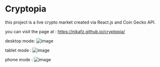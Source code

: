 # Cryptopia

this project is a live crypto market created via React.js and Coin Gecko API.

you can visit the page at : https://nikafz.github.io/cryptopia/


desktop mode:
![image](https://github.com/NikAfz/cryptopia/assets/135828282/b583ccaa-e403-4637-9d33-b8a8b95ba0ab)

tablet mode :
![image](https://github.com/NikAfz/cryptopia/assets/135828282/e5dbbf91-ee7e-46f0-a065-64cd12cf701f)

phone mode :
![image](https://github.com/NikAfz/cryptopia/assets/135828282/16f1f0a6-34ff-4fe6-9486-ece47a638108)
